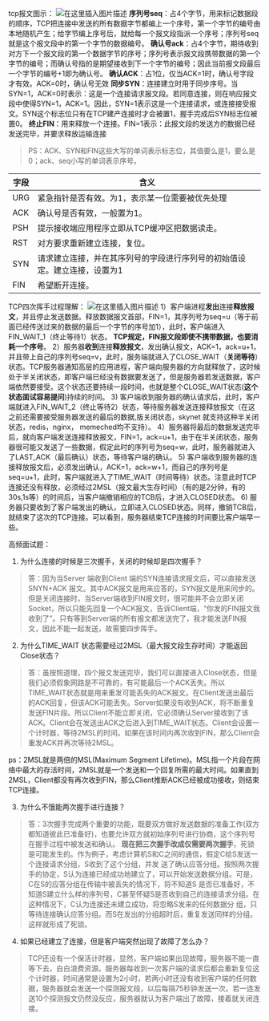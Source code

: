 ﻿tcp报文图示：
![在这里插入图片描述](https://img-blog.csdnimg.cn/20210401205322358.png?x-oss-process=image/watermark,type_ZmFuZ3poZW5naGVpdGk,shadow_10,text_aHR0cHM6Ly9ibG9nLmNzZG4ubmV0L3FxXzM5NDg2MDI3,size_16,color_FFFFFF,t_70)
 **序列号seq**：占4个字节，用来标记数据段的顺序，TCP把连接中发送的所有数据字节都编上一个序号，第一个字节的编号由本地随机产生；给字节编上序号后，就给每一个报文段指派一个序号；序列号seq就是这个报文段中的第一个字节的数据编号。
**确认号ack**：占4个字节，期待收到对方下一个报文段的第一个数据字节的序号；序列号表示报文段携带数据的第一个字节的编号；而确认号指的是期望接收到下一个字节的编号；因此当前报文段最后一个字节的编号+1即为确认号。
**确认ACK**：占1位，仅当ACK=1时，确认号字段才有效。ACK=0时，确认号无效
**同步SYN**：连接建立时用于同步序号。当SYN=1，ACK=0时表示：这是一个连接请求报文段。若同意连接，则在响应报文段中使得SYN=1，ACK=1。因此，SYN=1表示这是一个连接请求，或连接接受报文。SYN这个标志位只有在TCP建产连接时才会被置1，握手完成后SYN标志位被置0。
**终止FIN**：用来释放一个连接。FIN=1表示：此报文段的发送方的数据已经发送完毕，并要求释放运输连接
>PS：ACK、SYN和FIN这些大写的单词表示标志位，其值要么是1，要么是0；ack、seq小写的单词表示序号。

| 字段 |	含义 |
| --- | ---|
| URG |	紧急指针是否有效。为1，表示某一位需要被优先处理
|ACK|	确认号是否有效，一般置为1。
PSH	|提示接收端应用程序立即从TCP缓冲区把数据读走。
RST|	对方要求重新建立连接，复位。
SYN	|请求建立连接，并在其序列号的字段进行序列号的初始值设定。建立连接，设置为1
FIN |   	希望断开连接。




TCP四次挥手过程理解：
![在这里插入图片描述](https://img-blog.csdnimg.cn/20210401164438402.png?x-oss-process=image,type_ZmFuZ3poZW5naGVpdGk,shadow_10,text_aHR0cHM6Ly9ibG9nLmNzZG4ubmV0L3FxXzM5NDg2MDI3,size_16,color_FFFFFF,t_70)
1）客户端进程**发出**连接**释放报文**，并且停止发送数据。释放数据报文首部，FIN=1，其序列号为seq=u（等于前面已经传送过来的数据的最后一个字节的序号加1），此时，客户端进入FIN_WAIT_1（终止等待1）状态。 **TCP规定，FIN报文段即使不携带数据，也要消耗一个序号**。
2）服务器**收到**连接**释放报文**，发出确认报文，ACK=1，ack=u+1，并且带上自己的序列号seq=v，此时，服务端就进入了CLOSE_WAIT（**关闭等待**）状态。TCP服务器通知高层的应用进程，客户端向服务器的方向就释放了，这时候处于半关闭状态，即客户端已经没有数据要发送了，但是服务器若发送数据，客户端依然要接受。这个状态还要持续一段时间，也就是整个CLOSE_WAIT状态(**这个状态面试容易提问**)持续的时间。
3) 客户端收到服务器的确认请求后，此时，客户端就进入FIN_WAIT_2（终止等待2）状态，等待服务器发送连接释放报文（在这之前还需要接受服务器发送的最后的数据,版关闭状态，skynet 就支持这种半关闭状态，redis，nginx， memeched均不支持）。
4）服务器将最后的数据发送完毕后，就向客户端发送连接释放报文，FIN=1，ack=u+1，由于在半关闭状态，服务器很可能又发送了一些数据，假定此时的序列号为seq=w，此时，服务器就进入了LAST_ACK（最后确认）状态，等待客户端的确认。
5) 客户端收到服务器的连接释放报文后，必须发出确认，ACK=1，ack=w+1，而自己的序列号是seq=u+1，此时，客户端就进入了TIME_WAIT（时间等待）状态。注意此时TCP连接还没有释放，必须经过2MSL（报文最大生存时间）（有的是2分钟，有的30s,1s等）的时间后，当客户端撤销相应的TCB后，才进入CLOSED状态。
6) 服务器只要收到了客户端发出的确认，立即进入CLOSED状态。同样，撤销TCB后，就结束了这次的TCP连接。可以看到，服务器结束TCP连接的时间要比客户端早一些。

高频面试题：
1. 为什么连接的时候是三次握手，关闭的时候却是四次握手？

>答：因为当Server 端收到Client 端的SYN连接请求报文后，可以直接发送SNYN+ACK
>报文。其中ACK报文是用来应答的，SYN报文是用来同步的。但是关闭连接时，当Server端收到FIN报文时，很可能并不会立即关闭Socket，所以只能先回复一个ACK报文，告诉Client端，“你发的FIN报文我收到了”。只有等到Server端的所有报文都发送完了，我才能发送FIN报文，因此不能一起发送，故需要四步挥手。

2. 为什么TIME_WAIT 状态需要经过2MSL（最大报文段生存时间）才能返回Close状态？
> 答：虽按照道理，四个报文发送完毕，我们可以直接进入Close状态，但是我们必须假象网路是不可靠的，有可能最后一个ACK丢失。所以TIME_WAIT状态就是用来重发可能丢失的ACK报文。在Client发送出最后的ACK回复，但该ACK可能丢失。Server如果没有收到ACK，将不断重复发送FIN片段。所以Client不能立即关闭，它必须确认Server接收到了该ACK。Client会在发送出ACK之后进入到TIME_WAIT状态。Client会设置一个计时器，等待2MSL的时间。如果在该时间内再次收到FIN，那么Client会重发ACK并再次等待2MSL。

ps：2MSL就是两倍的MSL(Maximum Segment Lifetime)。MSL指一个片段在网络中最大的存活时间，2MSL就是一个发送和一个回复所需的最大时间。如果直到2MSL，Client都没有再次收到FIN，那么Client推断ACK已经被成功接收，则结束TCP连接。

3. 为什么不饿能两次握手进行连接？
>答：3次握手完成两个重要的功能，既要双方做好发送数据的准备工作(双方都知道彼此已准备好)，也要允许双方就初始序列号进行协商，这个序列号在握手过程中被发送和确认。
**现在把三次握手改成仅需要两次握手**，死锁是可能发生的。作为例子，考虑计算机S和C之间的通信，假定C给S发送一个连接请求分组，S收到了这个分组，并发 送了确认应答分组。按照两次握手的协定，S认为连接已经成功地建立了，可以开始发送数据分组。可是，C在S的应答分组在传输中被丢失的情况下，将不知道S 是否已准备好，不知道S建立什么样的序列号，C甚至怀疑S是否收到自己的连接请求分组。在这种情况下，C认为连接还未建立成功，将忽略S发来的任何数据分 组，只等待连接确认应答分组。而S在发出的分组超时后，重复发送同样的分组。这样就形成了死锁。

4. 如果已经建立了连接，但是客户端突然出现了故障了怎么办？
> TCP还设有一个保活计时器，显然，客户端如果出现故障，服务器不能一直等下去，白白浪费资源。服务器每收到一次客户端的请求后都会重新复位这个计时器，时间通常是设置为2小时，若两小时还没有收到客户端的任何数据，服务器就会发送一个探测报文段，以后每隔75秒钟发送一次。若一连发送10个探测报文仍然没反应，服务器就认为客户端出了故障，接着就关闭连接。

